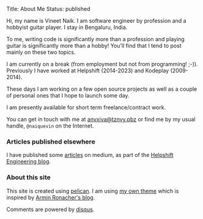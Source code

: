 Title: About Me
Status: published

Hi, my name is Vineet Naik. I am software engineer by profession and a
hobbyist guitar player. I stay in Bengaluru, India.

To me, writing code is significantly more than a profession and
playing guitar is significantly more than a hobby! You'll find that I
tend to post mainly on these two topics.

I am currently on a break (from employment but not from
programming! ;-)). Previously I have worked at Helpshift (2014-2023) and
Kodeplay (2009-2014).

These days I am working on a few open source projects as well as a
couple of personal ones that I hope to launch some day.

I am presently available for short term freelance/contract work.

You can get in touch with me at <email>anvxiva@tznvy.pbz</email> or
find me by my usual handle, `@naiquevin` on the Internet.

### Articles published elsewhere

I have published some [articles](https://medium.com/@naikvin_34014) on
medium, as part of the [Helpshift Engineering
blog](https://medium.com/helpshift-engineering).

### About this site

This site is created using [pelican](https://getpelican.com/). I am
using [my own
theme](https://github.com/naiquevin/blog-src/tree/master/naiq) which
is inspired by [Armin Ronacher's blog](https://lucumr.pocoo.org/).

Comments are powered by [disqus](https://disqus.com/).

